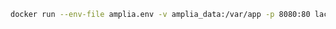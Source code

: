 ﻿```sh
docker run --env-file amplia.env -v amplia_data:/var/app -p 8080:80 lacunasoftware/amplia:4.8
```

